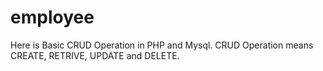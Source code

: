 # employee
Here is Basic CRUD Operation in PHP and Mysql. CRUD Operation means CREATE, RETRIVE, UPDATE and DELETE.
